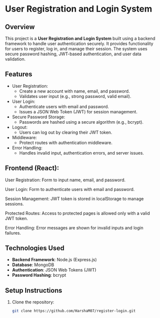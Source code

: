 # User Registration and Login System

## Overview

This project is a **User Registration and Login System** built using a backend framework to handle user authentication securely. It provides functionality for users to register, log in, and manage their session. The system uses secure password hashing, JWT-based authentication, and user data validation.

## Features

- User Registration:
  - Create a new account with name, email, and password.
  - Validates user input (e.g., strong password, valid email).
- User Login:
  - Authenticate users with email and password.
  - Issues a JSON Web Token (JWT) for session management.
- Secure Password Storage:
  - Passwords are hashed using a secure algorithm (e.g., bcrypt).
- Logout:
  - Users can log out by clearing their JWT token.
- Middleware:
  - Protect routes with authentication middleware.
- Error Handling:
  - Handles invalid input, authentication errors, and server issues.

## Frontend (React):
User Registration: Form to input name, email, and password.

User Login: Form to authenticate users with email and password.

Session Management: JWT token is stored in localStorage to manage sessions.

Protected Routes: Access to protected pages is allowed only with a valid JWT token.

Error Handling: Error messages are shown for invalid inputs and login failures.

## Technologies Used

- **Backend Framework**: Node.js (Express.js) 
- **Database**:  MongoDB
- **Authentication**: JSON Web Tokens (JWT)
- **Password Hashing**: bcrypt


## Setup Instructions

1. Clone the repository:
   ```bash
   git clone https://github.com/HarshaM07/register-login.git
